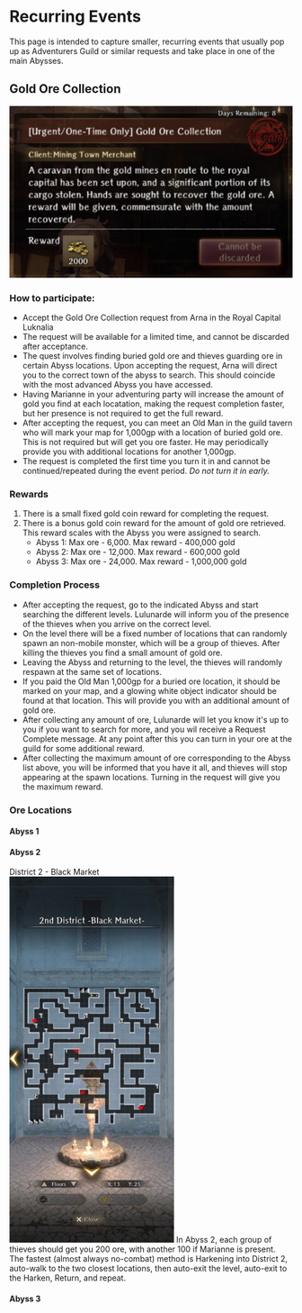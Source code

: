# Recurring Events 
This page is intended to capture smaller, recurring events that usually pop up as Adventurers Guild or similar requests and take place in one of the main Abysses. 

## Gold Ore Collection 
![](./img/gold-ore-request.jpg)

### How to participate: 
- Accept the Gold Ore Collection request from Arna in the Royal Capital Luknalia 
- The request will be available for a limited time, and cannot be discarded after acceptance. 
- The quest involves finding buried gold ore and thieves guarding ore in certain Abyss locations.  Upon accepting the request, Arna will direct you to the correct town of the abyss to search.  This should coincide with the most advanced Abyss you have accessed. 
- Having Marianne in your adventuring party will increase the amount of gold you find at each locatation, making the request completion faster, but her presence is not required to get the full reward.
- After accepting the request, you can meet an Old Man in the guild tavern who will mark your map for 1,000gp with a location of buried gold ore.  This is not required but will get you ore faster.  He may periodically provide you with additional locations for another 1,000gp.
- The request is completed the first time you turn it in and cannot be continued/repeated during the event period.  *Do not turn it in early.*

### Rewards 
1. There is a small fixed gold coin reward for completing the request. 
2. There is a bonus gold coin reward for the amount of gold ore retrieved.  This reward scales with the Abyss you were assigned to search. 
   - Abyss 1: Max ore - 6,000.  Max reward - 400,000 gold 
   - Abyss 2: Max ore - 12,000.  Max reward - 600,000 gold 
   - Abyss 3: Max ore - 24,000.  Max reward - 1,000,000 gold 

### Completion Process
- After accepting the request, go to the indicated Abyss and start searching the different levels.  Lulunarde will inform you of the presence of the thieves when you arrive on the correct level. 
- On the level there will be a fixed number of locations that can randomly spawn an non-mobile monster, which will be a group of thieves. After killing the thieves you find a small amount of gold ore.  
- Leaving the Abyss and returning to the level, the thieves will randomly respawn at the same set of locations.  
- If you paid the Old Man 1,000gp for a buried ore location, it should be marked on your map, and a glowing white object indicator should be found at that location. This will provide you with an additional amount of gold ore.  
- After collecting any amount of ore, Lulunarde will let you know it's up to you if you want to search for more, and you wil receive a Request Complete message.  At any point after this you can turn in your ore at the guild for some additional reward.  
- After collecting the maximum amount of ore corresponding to the Abyss list above, you will be informed that you have it all, and thieves will stop appearing at the spawn locations. Turning in the request will give you the maximum reward.
   
### Ore Locations
#### Abyss 1
<!-- ![](./img/gold-ore-abyss1_locations.jpg) -->

#### Abyss 2
District 2 - Black Market  
![](./img/gold-ore-abyss2_locations.jpg)
In Abyss 2, each group of thieves should get you 200 ore, with another 100 if Marianne is present.   
The fastest (almost always no-combat) method is Harkening into District 2, auto-walk to the two closest locations, then auto-exit the level, auto-exit to the Harken, Return, and repeat.  

#### Abyss 3
<!-- ![](./img/gold-ore-abyss3_locations.jpg) -->